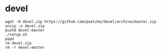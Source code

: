 # devel

    wget -O devel.zip https://github.com/paetzke/devel/archive/master.zip
    unzip -o devel.zip
    pushd devel-master
    ./setup.sh
    popd
    rm devel.zip
    rm -r devel-master

